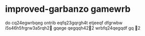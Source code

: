 # improved-garbanzo gamewrb
do cq24egwrbqeg
ontrib
eqfq23gqrgh4t
etjeeqf
dfgrwbw
i5s46h5frgrw3a5rqh2￑
gqege
qegqqh42￐2
wrbfq24qegqdf
gq
￑2
